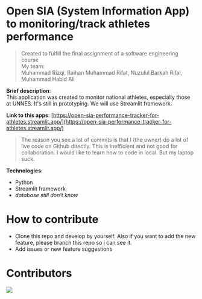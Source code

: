 # Open SIA (System Information App) to monitoring/track athletes performance
> Created to fulfill the final assignment of a software engineering course  
> My team:  
> Muhammad Rizqi, Raihan Muhammad Rifat, Nuzulul Barkah Rifai, Muhammad Habid Ali

**Brief description**:  
This application was created to monitor national athletes, especially those at UNNES. It's still in prototyping. We will use Streamlit framework.

**Link to this apps**:
[https://open-sia-performance-tracker-for-athletes.streamlit.app/](https://open-sia-performance-tracker-for-athletes.streamlit.app/)

> The reason you see a lot of commits is that I (the owner) do a lot of live code on Github directly. This is inefficient and not good for collaboration. I would like to learn how to code in local. But my laptop suck.

**Technologies**:
- Python
- Streamlit framework
- _database still don't know_

# How to contribute
- Clone this repo and develop by yourself. Also if you want to add the new feature, please branch this repo so i can see it.
- Add issues or new feature suggestions

# Contributors

<a href="https://github.com/Kingki19/Open-SIA-for-Performance-Tracker-for-Athletes/graphs/contributors">
  <img src="https://contrib.rocks/image?repo=Kingki19/Open-SIA-for-Performance-Tracker-for-Athletes" />
</a>
